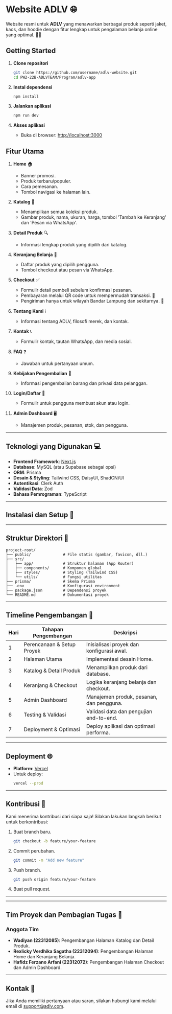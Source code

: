 # Website ADLV 🌐

Website resmi untuk **ADLV** yang menawarkan berbagai produk seperti jaket, kaos, dan hoodie dengan fitur lengkap untuk pengalaman belanja online yang optimal. 🛒✨

## Getting Started
1. **Clone repositori**
   ```bash
   git clone https://github.com/username/adlv-website.git
   cd PW2-22B-ADLVTEAM/Program/adlv-app
   ```

2. **Instal dependensi**
   ```bash
   npm install
   ```

3. **Jalankan aplikasi**
   ```bash
   npm run dev
   ```

4. **Akses aplikasi**
   - Buka di browser: [http://localhost:3000](http://localhost:3000)


## Fitur Utama

1. **Home** 🏠
   - Banner promosi.
   - Produk terbaru/populer.
   - Cara pemesanan.
   - Tombol navigasi ke halaman lain.

2. **Katalog** 📖
   - Menampilkan semua koleksi produk.
   - Gambar produk, nama, ukuran, harga, tombol 'Tambah ke Keranjang' dan 'Pesan via WhatsApp'.

3. **Detail Produk** 🔍
   - Informasi lengkap produk yang dipilih dari katalog.

4. **Keranjang Belanja** 🛒
   - Daftar produk yang dipilih pengguna.
   - Tombol checkout atau pesan via WhatsApp.

5. **Checkout** ✅
   - Formulir detail pembeli sebelum konfirmasi pesanan.
   - Pembayaran melalui QR code untuk mempermudah transaksi. 🔗
   - Pengiriman hanya untuk wilayah Bandar Lampung dan sekitarnya. 🚚

6. **Tentang Kami** ℹ️
   - Informasi tentang ADLV, filosofi merek, dan kontak.

7. **Kontak** 📞
   - Formulir kontak, tautan WhatsApp, dan media sosial.

8. **FAQ** ❓
   - Jawaban untuk pertanyaan umum.

9. **Kebijakan Pengembalian** 🔄
   - Informasi pengembalian barang dan privasi data pelanggan.

10. **Login/Daftar** 🔐
    - Formulir untuk pengguna membuat akun atau login.

11. **Admin Dashboard** 🖥️
    - Manajemen produk, pesanan, stok, dan pengguna.

---

## Teknologi yang Digunakan 💻

- **Frontend Framework**: [Next.js](https://nextjs.org/)
- **Database**: MySQL (atau Supabase sebagai opsi)
- **ORM**: Prisma
- **Desain & Styling**: Tailwind CSS, DaisyUI, ShadCN/UI
- **Autentikasi**: Clerk Auth
- **Validasi Data**: Zod
- **Bahasa Pemrograman**: TypeScript

---

## Instalasi dan Setup 🚀



---

## Struktur Direktori 📂

```
project-root/
├── public/              # File statis (gambar, favicon, dll.)
├── src/
│   ├── app/             # Struktur halaman (App Router)
│   ├── components/      # Komponen global
│   ├── styles/          # Styling (Tailwind CSS)
│   └── utils/           # Fungsi utilitas
├── prisma/              # Skema Prisma
├── .env                 # Konfigurasi environment
├── package.json         # Dependensi proyek
└── README.md            # Dokumentasi proyek
```

---

## Timeline Pengembangan 📅

| Hari | Tahapan Pengembangan        | Deskripsi                                      |
|------|-----------------------------|-----------------------------------------------|
| 1    | Perencanaan & Setup Proyek | Inisialisasi proyek dan konfigurasi awal.      |
| 2    | Halaman Utama              | Implementasi desain Home.                     |
| 3    | Katalog & Detail Produk    | Menampilkan produk dari database.             |
| 4    | Keranjang & Checkout       | Logika keranjang belanja dan checkout.        |
| 5    | Admin Dashboard            | Manajemen produk, pesanan, dan pengguna.      |
| 6    | Testing & Validasi         | Validasi data dan pengujian end-to-end.       |
| 7    | Deployment & Optimasi      | Deploy aplikasi dan optimasi performa.        |

---

## Deployment 🌐

- **Platform**: [Vercel](https://vercel.com/)
- Untuk deploy:
  ```bash
  vercel --prod
  ```

---

## Kontribusi 🤝

Kami menerima kontribusi dari siapa saja! Silakan lakukan langkah berikut untuk berkontribusi:

1. Buat branch baru.
   ```bash
   git checkout -b feature/your-feature
   ```
2. Commit perubahan.
   ```bash
   git commit -m "Add new feature"
   ```
3. Push branch.
   ```bash
   git push origin feature/your-feature
   ```
4. Buat pull request.

---

---

## Tim Proyek dan Pembagian Tugas 👥

### **Anggota Tim**
- **Wadiyan (22312085)**: Pengembangan Halaman Katalog dan Detail Produk.
- **Rexlicky Verdhika Sagatha (22312094)**: Pengembangan Halaman Home dan Keranjang Belanja.
- **Hafidz Ferzano Arfani (22312072)**: Pengembangan Halaman Checkout dan Admin Dashboard.

---

## Kontak 📧

Jika Anda memiliki pertanyaan atau saran, silakan hubungi kami melalui email di [support@adlv.com](mailto:support@adlv.com).

